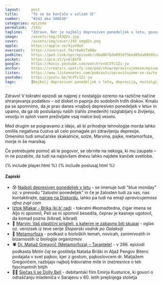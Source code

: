 ```yaml
---
layout: 	post
title:  	"To se bo končalo v solzah 😢"
number: 	"#243 aka S06E40"
categories:	epizode
permalink:	/243/
tagline: 	"Zdravo. Ker je najbolj depresiven ponedeljek v letu, govorimo o skakalnicah, Marvinu, pajkih, morju in verjamemo, da se tudi v najtežjih trenutkih vedno najde kanček svetlobe."
image:		/assets/img/243@2x.jpg
cover:		/assets/img/cover/243 img@2x.png
apple:		https://apple.co/4joV9oX
overcast:	https://overcast.fm/+beHiTaR8w
podkite:	https://pod.link/opr/episode/c0bd867bde093df5bed85da00695cc25
pocket:		https://pca.st/yv6l84f0
google:		https://music.youtube.com/watch?v=VCVTc1Zi-jw
anchor:		https://creators.spotify.com/pod/show/opravicujemose/episodes/To-se-bo-konalo-v-solzah-e2tmuf1
listen:		https://www.listennotes.com/podcasts/opravičujemo-se-za/to-se-bo-končalo-v-solzah-Hts6ZEuey5g/embed/
youtube:	https://youtu.be/VCVTc1Zi-jw
tags:		[Najbolj depresiven ponedeljek v letu, depresija, nostalgija, diskete, tehnologija, Zoom na piksel, Marvin, Iztok Mlakar, Metamorfoza, Sjećaš li se Dolly Bell, avtosugestija]
---
```


Zdravo! V tokratni epizodi se najprej z nostalgijo ozremo na različne načine shranjevanja podatkov – od disket in papirja do sodobnih trdih diskov. Kmalu pa se spomnimo, da je prav danes »najbolj depresiven ponedeljek v letu« in upamo, da ga ob poslušanju naših (rahlo zmedenih) razglabljanj o življenju, vesolju in sploh vsem preživljate vsaj malce bolj veselo. 

Med drugim se poigravamo z idejo, ali bi prihodnje tehnologije morda lahko omilile negativna čustva ali celo pomagale pri zdravljenju depresije. Omenimo tudi smučarske skakalnice, solze, Marvina, pajke, metamorfoze, morje in še marsikaj.

Če potrebujete pomoč ali le pogovor, se obrnite na nekoga, ki mu zaupate – in ne pozabite, da tudi na najsivšem dnevu lahko najdete kanček svetlobe. 

{% include player.html %}
{% include poslusaj.html %}

<!--break-->

#### Zapiski

- 😰 [Najbolj depresiven ponedeljek v letu](https://en.wikipedia.org/wiki/Blue_Monday_(date)) - se imenuje tudi "blue monday" oz. v prevodu "žalostni ponedeljek" in če je žalosten tudi za vas, nas kontaktirajte, [najraje na Diskordu](https://opravicujemo.se/discord), lahko pa tudi na emajl *opravicujemose afna zvpl com*
-  [Iztok Mlakar - Brika (ki b' rad)](https://www.youtube.com/watch?v=6lEaolWRsxA) - tokratni #komadtedna, čigar imena se Aljo ni spomnil, Peli se ni spomnil besedila, čeprav je kasneje ugotovil, da komad pozna (kibrad, kibrad) 
- 🤖 [Marvin: Vaš plastični prijatelj, s katerim je zabavno biti skupaj](https://www.youtube.com/watch?v=RDaFqgPKklI) - oglas oz. venizsek iz teve serije *Štoparski vodnik po Galaksiji* 
- 🦟 [Metamorfoza](https://metinalista.si/category/metamorfoza/) - podkast o bioloških temah, novicah, zanimivostih in bizarnostih iz biologije organizmov 
- 🕷️ [Dr. Matjaž Gregorič (Metamorfoza) – Tarantele!](https://metinalista.si/286-dr-matjaz-gregoric-metamorfoza-tarantele/) - v 286. epizodi podkasta *Metin čaj* se gostitelja Nataša Briški in Aljaž Pengov Bitenc podajata v svet pajkov, kjer z gostom, pajkoslovcem dr. Matjažem Gregoričem, razbijajo najbolj trdovratne mite in (ne)resnice o teh fascinantnih bitjih 
- 😵‍💫 [Sječas li se Dolly Bell](https://www.youtube.com/watch?v=1V_kW8hEeMI) - debitantski film Emirja Kusturice, ki govori o odraščanju mladeniča v Sarajevu v 60. letih prejšnjega stoletja 